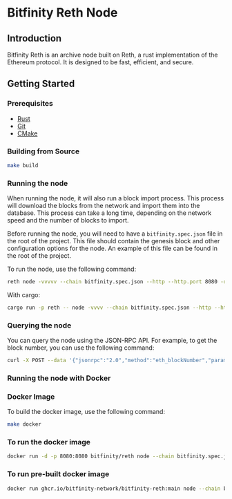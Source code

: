 # Bitfinity Reth Node

## Introduction

Bitfinity Reth is an archive node built on Reth, a rust implementation of the Ethereum protocol. It is designed to be fast, efficient, and secure.

## Getting Started

### Prerequisites

- [Rust](https://www.rust-lang.org/tools/install)
- [Git](https://git-scm.com/book/en/v2/Getting-Started-Installing-Git)
- [CMake](https://cmake.org/install/)

### Building from Source

```sh
make build
```

### Running the node

When running the node, it will also run a block import process. This process will download the blocks from the network and import them into the database. This process can take a long time, depending on the network speed and the number of blocks to import.

Before running the node, you will need to have a `bitfinity.spec.json` file in the root of the project. This file should contain the genesis block and other configuration options for the node. An example of this file can be found in the root of the project.

To run the node, use the following command:

```sh
reth node -vvvvv --chain bitfinity.spec.json --http --http.port 8080 -d -r https://testnet.bitfinity.network -i 30 -b 100 --datadir ./target/reth
```


With cargo: 

```sh
cargo run -p reth -- node -vvvv --chain bitfinity.spec.json --http --http.port 8080 -d -r https://testnet.bitfinity.network -i 30 -b 100  --datadir ./target/reth
```


### Querying the node

You can query the node using the JSON-RPC API. For example, to get the block number, you can use the following command:

```sh
curl -X POST --data '{"jsonrpc":"2.0","method":"eth_blockNumber","params":[],"id":1}' http://localhost:8080
```

### Running the node with Docker

### Docker Image

To build the docker image, use the following command:

```sh
make docker
```

### To run the docker image

```sh
docker run -d -p 8080:8080 bitfinity/reth node --chain bitfinity.spec.json --http --http.port 8080 -d -r https://testnet.bitfinity.network -i 30 -b 10
```

### To run pre-built docker image

```sh
docker run ghcr.io/bitfinity-network/bitfinity-reth:main node --chain bitfinity.spec.json --http --http.port 8080 -d -r https://testnet.bitfinity.network -i 30 -b 10
```

